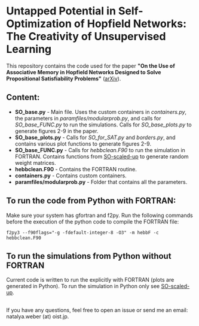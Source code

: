 # Untapped Potential in Self-Optimization of Hopfield Networks: The Creativity of Unsupervised Learning
This repository contains the code used for the paper <b>"On the Use of Associative Memory in Hopfield Networks Designed to Solve Propositional Satisfiability Problems"</b> ([arXiv](https://arxiv.org/)). 

## Content:

* **SO_base.py** - Main file. Uses the custom containers in *containers.py*, the parameters in *paramfiles/modularprob.py*, and calls for *SO_base_FUNC.py* to run the simulations. Calls for *SO_base_plots.py* to generate figures 2-9 in the paper. 
* **SO_base_plots.py** - Calls for *SO_for_SAT.py* and *borders.py*, and contains various plot functions to generate figures 2-9.
* **SO_base_FUNC.py** - Calls for *hebbclean.F90* to run the simulation in FORTRAN. Contains functions from [SO-scaled-up](https://github.com/nata-web/SO-scaled-up/tree/main) to generate random weight matrices.
* **hebbclean.F90** - Contains the FORTRAN routine.
* **containers.py** - Contains custom containers.
* **paramfiles/modularprob.py**  - Folder that contains all the parameters.

## To run the code from Python with FORTRAN:
Make sure your system has gfortran and f2py. Run the following commands before the execution of the python code to compile the FORTRAN file:

`f2py3 --f90flags="-g -fdefault-integer-8 -O3" -m hebbF -c hebbclean.F90`

## To run the simulations from Python without FORTRAN
Current code is written to run the explicitly with FORTRAN (plots are generated in Python). To run the simulation in Python only see [SO-scaled-up](https://github.com/nata-web/SO-scaled-up/tree/main).

## 

If you have any questions, feel free to open an issue or send me an email: natalya.weber (at) oist.jp.

